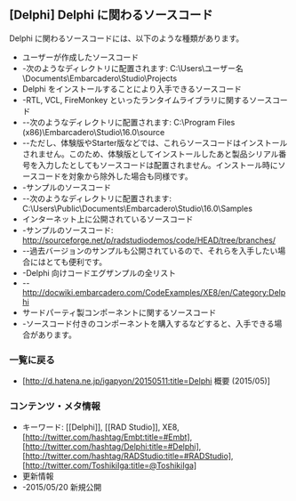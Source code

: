 ## [Delphi] Delphi に関わるソースコード

Delphi に関わるソースコードには、以下のような種類があります。
* ユーザーが作成したソースコード
* -次のようなディレクトリに配置されます: C:\Users\ユーザー名\Documents\Embarcadero\Studio\Projects
* Delphi をインストールすることにより入手できるソースコード
* -RTL, VCL, FireMonkey といったランタイムライブラリに関するソースコード
* --次のようなディレクトリに配置されます: C:\Program Files (x86)\Embarcadero\Studio\16.0\source
* --ただし、体験版やStarter版などでは、これらソースコードはインストールされません。このため、体験版としてインストールしたあと製品シリアル番号を入力したとしてもソースコードは配置されません。インストール時にソースコードを対象から除外した場合も同様です。
* -サンプルのソースコード
* --次のようなディレクトリに配置されます: C:\Users\Public\Documents\Embarcadero\Studio\16.0\Samples
* インターネット上に公開されているソースコード
* -サンプルのソースコード: http://sourceforge.net/p/radstudiodemos/code/HEAD/tree/branches/
* --過去バージョンのサンプルも公開されているので、それらを入手したい場合にはとても便利です。
* -Delphi 向けコードエグザンプルの全リスト
* --http://docwiki.embarcadero.com/CodeExamples/XE8/en/Category:Delphi
* サードパーティ製コンポーネントに関するソースコード
* -ソースコード付きのコンポーネントを購入するなどすると、入手できる場合があります。


### 一覧に戻る

* [http://d.hatena.ne.jp/igapyon/20150511:title=Delphi 概要 (2015/05)]


### コンテンツ・メタ情報

* キーワード: [[Delphi]], [[RAD Studio]], XE8, [http://twitter.com/hashtag/Embt:title=#Embt], [http://twitter.com/hashtag/Delphi:title=#Delphi], [http://twitter.com/hashtag/RADStudio:title=#RADStudio], [http://twitter.com/ToshikiIga:title=@ToshikiIga]
* 更新情報
* -2015/05/20 新規公開
